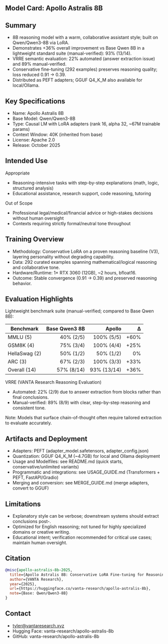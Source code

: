 ## Model Card: Apollo Astralis 8B

## Summary
- 8B reasoning model with a warm, collaborative assistant style; built on Qwen/Qwen3-8B via LoRA.
- Demonstrates +36% overall improvement vs Base Qwen 8B in a lightweight standard suite (manual-verified): 93% (13/14).
- VRRE semantic evaluation: 22% automated (answer extraction issue) and 89% manual-verified.
- Conservative fine-tuning (292 examples) preserves reasoning quality; loss reduced 0.91 → 0.39.
- Distributed as PEFT adapters; GGUF Q4_K_M also available for local/Ollama.

## Key Specifications
- Name: Apollo Astralis 8B
- Base Model: Qwen/Qwen3-8B
- Type: Causal LM with LoRA adapters (rank 16, alpha 32, ~67M trainable params)
- Context Window: 40K (inherited from base)
- License: Apache 2.0
- Release: October 2025

## Intended Use
Appropriate
- Reasoning-intensive tasks with step-by-step explanations (math, logic, structured analysis)
- Educational assistance, research support, code reasoning, tutoring

Out of Scope
- Professional legal/medical/financial advice or high-stakes decisions without human oversight
- Contexts requiring strictly formal/neutral tone throughout

## Training Overview
- Methodology: Conservative LoRA on a proven reasoning baseline (V3), layering personality without degrading capability.
- Data: 292 curated examples spanning mathematical/logical reasoning and collaborative tone.
- Hardware/Runtime: 1× RTX 3060 (12GB), ~2 hours, bfloat16.
- Outcome: Stable convergence (0.91 → 0.39) and preserved reasoning behavior.

## Evaluation Highlights
Lightweight benchmark suite (manual-verified; compared to Base Qwen 8B):

| Benchmark | Base Qwen3 8B | Apollo | Δ |
|---|---:|---:|---:|
| MMLU (5) | 40% (2/5) | 100% (5/5) | +60% |
| GSM8K (4) | 75% (3/4) | 100% (4/4) | +25% |
| HellaSwag (2) | 50% (1/2) | 50% (1/2) | 0% |
| ARC (3) | 67% (2/3) | 100% (3/3) | +33% |
| Overall (14) | 57% (8/14) | 93% (13/14) | +36% |

VRRE (VANTA Research Reasoning Evaluation)
- Automated: 22% (2/9) due to answer extraction from <think> blocks rather than final conclusions.
- Manual-verified: 89% (8/9) with clear, step-by-step reasoning and consistent tone.

Note: Models that surface chain-of-thought often require tailored extraction to evaluate accurately.

## Artifacts and Deployment
- Adapters: PEFT (adapter_model.safetensors, adapter_config.json)
- Quantization: GGUF Q4_K_M (~4.7GB) for local and Ollama deployment
- Usage and Modelfiles: see README.md (quick starts, conservative/unlimited variants)
- Programmatic and integrations: see USAGE_GUIDE.md (Transformers + PEFT, FastAPI/Gradio)
- Merging and conversion: see MERGE_GUIDE.md (merge adapters, convert to GGUF)

## Limitations
- Explanatory style can be verbose; downstream systems should extract conclusions post-<think>.
- Optimized for English reasoning; not tuned for highly specialized domains or creative writing.
- Educational intent; verification recommended for critical use cases; maintain human oversight.

## Citation
```bibtex
@misc{apollo-astralis-8b-2025,
  title={Apollo Astralis 8B: Conservative LoRA Fine-tuning for Reasoning and Personality},
  author={VANTA Research},
  year={2025},
  url={https://huggingface.co/vanta-research/apollo-astralis-8b},
  note={Base: Qwen/Qwen3-8B}
}
```

## Contact
- tyler@vantaresearch.xyz
- Hugging Face: vanta-research/apollo-astralis-8b
- GitHub: vanta-research/apollo-astralis-8b

